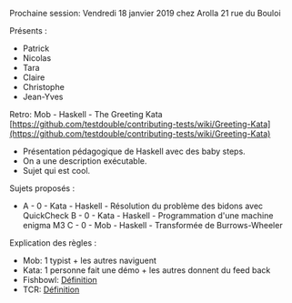 Prochaine session: Vendredi 18 janvier 2019 chez Arolla 21 rue du Bouloi

Présents :
- Patrick
- Nicolas
- Tara
- Claire
- Christophe
- Jean-Yves

Retro: Mob - Haskell - The Greeting Kata [https://github.com/testdouble/contributing-tests/wiki/Greeting-Kata](https://github.com/testdouble/contributing-tests/wiki/Greeting-Kata)
- Présentation pédagogique de Haskell avec des baby steps.
- On a une description exécutable.
- Sujet qui est cool.


Sujets proposés :
* A - 0 - Kata - Haskell - Résolution du problème des bidons avec QuickCheck
B - 0 - Kata - Haskell - Programmation d'une machine enigma M3
C - 0 - Mob - Haskell - Transformée de Burrows-Wheeler


Explication des règles :
* Mob: 1 typist + les autres naviguent
* Kata: 1 personne fait une démo + les autres donnent du feed back
* Fishbowl: [Définition](https://en.wikipedia.org/wiki/Fishbowl_(conversation))
* TCR: [Définition](https://medium.com/@kentbeck_7670/test-commit-revert-870bbd756864)

  

